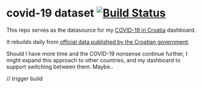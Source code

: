 # covid-19 dataset [![Build Status](https://travis-ci.com/allixsenos/covid-19.svg?branch=master)](https://travis-ci.com/allixsenos/covid-19)

This repo serves as the datasource for my [COVID-19 in Croatia](https://bit.ly/luka-covid19-dash) dashboard.

It rebuilds daily from [official data published by the Croatian government](https://www.koronavirus.hr/podaci/otvoreni-strojno-citljivi-podaci/526).

Should I have more time and the COVID-19 nonsense continue further, I might expand this approach to other countries, and my dashboard to support switching between them. Maybe..

// trigger build
